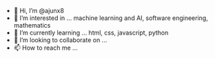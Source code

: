 - 👋 Hi, I’m @ajunx8
- 👀 I’m interested in ... machine learning and AI, software engineering, mathematics
- 🌱 I’m currently learning ... html, css, javascript, python
- 💞️ I’m looking to collaborate on ...
- 📫 How to reach me ...

<!---
ajunx8/ajunx8 is a ✨ special ✨ repository because its `README.md` (this file) appears on your GitHub profile.
You can click the Preview link to take a look at your changes.
--->
